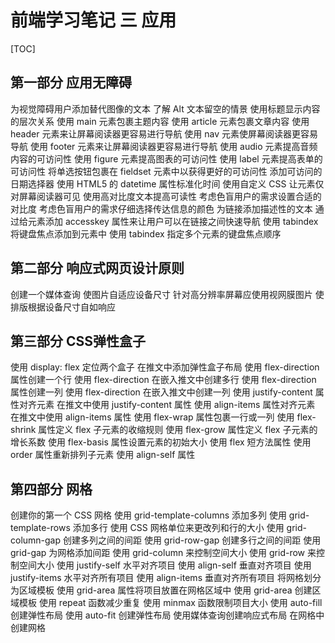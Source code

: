 # 前端学习笔记 三 应用

[TOC]



## **第一部分 应用无障碍**

为视觉障碍用户添加替代图像的文本
了解 Alt 文本留空的情景
使用标题显示内容的层次关系
使用 main 元素包裹主题内容
使用 article 元素包裹文章内容
使用 header 元素来让屏幕阅读器更容易进行导航
使用 nav 元素使屏幕阅读器更容易导航
使用 footer 元素来让屏幕阅读器更容易进行导航
使用 audio 元素提高音频内容的可访问性
使用 figure 元素提高图表的可访问性
使用 label 元素提高表单的可访问性
将单选按钮包裹在 fieldset 元素中以获得更好的可访问性
添加可访问的日期选择器
使用 HTML5 的 datetime 属性标准化时间
使用自定义 CSS 让元素仅对屏幕阅读器可见
使用高对比度文本提高可读性
考虑色盲用户的需求设置合适的对比度
考虑色盲用户的需求仔细选择传达信息的颜色
为链接添加描述性的文本
通过给元素添加 accesskey 属性来让用户可以在链接之间快速导航
使用 tabindex 将键盘焦点添加到元素中
使用 tabindex 指定多个元素的键盘焦点顺序

## **第二部分 响应式网页设计原则**

创建一个媒体查询
使图片自适应设备尺寸
针对高分辨率屏幕应使用视网膜图片
使排版根据设备尺寸自如响应

## **第三部分 CSS弹性盒子**

使用 display: flex 定位两个盒子
在推文中添加弹性盒子布局
使用 flex-direction 属性创建一个行
使用 flex-direction 在嵌入推文中创建多行
使用 flex-direction 属性创建一列
使用 flex-direction 在嵌入推文中创建一列
使用 justify-content 属性对齐元素
在推文中使用 justify-content 属性
使用 align-items 属性对齐元素
在推文中使用 align-items 属性
使用 flex-wrap 属性包裹一行或一列
使用 flex-shrink 属性定义 flex 子元素的收缩规则
使用 flex-grow 属性定义 flex 子元素的增长系数
使用 flex-basis 属性设置元素的初始大小
使用 flex 短方法属性
使用 order 属性重新排列子元素
使用 align-self 属性

## **第四部分 网格**

创建你的第一个 CSS 网格
使用 grid-template-columns 添加多列
使用 grid-template-rows 添加多行
使用 CSS 网格单位来更改列和行的大小
使用 grid-column-gap 创建多列之间的间距
使用 grid-row-gap 创建多行之间的间距
使用 grid-gap 为网格添加间距
使用 grid-column 来控制空间大小
使用 grid-row 来控制空间大小
使用 justify-self 水平对齐项目
使用 align-self 垂直对齐项目
使用 justify-items 水平对齐所有项目
使用 align-items 垂直对齐所有项目
将网格划分为区域模板
使用 grid-area 属性将项目放置在网格区域中
使用 grid-area 创建区域模板
使用 repeat 函数减少重复
使用 minmax 函数限制项目大小
使用 auto-fill 创建弹性布局
使用 auto-fit 创建弹性布局
使用媒体查询创建响应式布局
在网格中创建网格